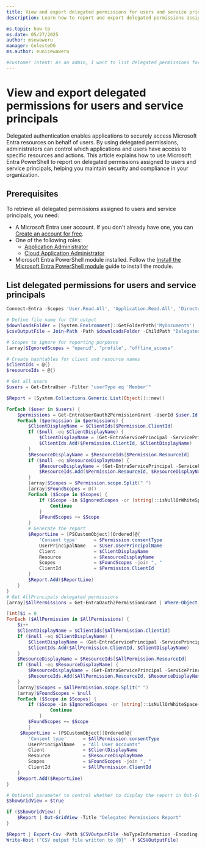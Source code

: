```yaml
---
title: View and export delegated permissions for users and service principals
description: Learn how to report and export delegated permissions assigned to users and service principals in Microsoft Entra ID using PowerShell.

ms.topic: how-to
ms.date: 05/27/2025
author: msewaweru
manager: CelesteDG
ms.author: eunicewaweru

#customer intent: As an admin, I want to list delegated permissions for users and service principals, so that I can review access and maintain security.
---
```


# View and export delegated permissions for users and service principals

Delegated authentication enables applications to securely access Microsoft Entra resources on behalf of users. By using delegated permissions, administrators can control which applications and users have access to specific resources and actions. This article explains how to use Microsoft Entra PowerShell to report on delegated permissions assigned to users and service principals, helping you maintain security and compliance in your organization.

## Prerequisites  
  
To retrieve all delegated permissions assigned to users and service principals, you need:  
  
- A Microsoft Entra user account. If you don't already have one, you can [Create an account for free][create-account].
- One of the following roles:
  - [Application Administrator][app-admin]
  - [Cloud Application Administrator][cloud-app-admin]
- Microsoft Entra PowerShell module installed. Follow the [Install the Microsoft Entra PowerShell module][installation] guide to install the module.

## List delegated permissions for users and service principals

```powershell
Connect-Entra -Scopes 'User.Read.All', 'Application.Read.All', 'Directory.Read.All'

# Define file name for CSV output
$downloadsFolder = [System.Environment]::GetFolderPath('MyDocuments')
$csvOutputFile = Join-Path -Path $downloadsFolder -ChildPath "DelegatedPermissions.csv"

# Scopes to ignore for reporting purposes
[array]$IgnoredScopes = "openid", "profile", "offline_access"

# Create hashtables for client and resource names
$clientIds = @{}
$resourceIds = @{}

# Get all users
$users = Get-EntraUser -Filter "userType eq 'Member'"

$Report = [System.Collections.Generic.List[Object]]::new()

ForEach ($user in $users) {
    $permissions = Get-EntraUserOauth2PermissionGrant -UserId $user.Id -All
    ForEach ($permission in $permissions) {
        $ClientDisplayName = $ClientIds[$Permission.ClientId]
        If ($null -eq $ClientDisplayName) {
            $ClientDisplayName = (Get-EntraServicePrincipal -ServicePrincipalId $Permission.ClientId).displayName
            $ClientIds.Add($Permission.ClientId, $ClientDisplayName)
        }
        $ResourceDisplayName = $ResourceIds[$Permission.ResourceId]
        If ($null -eq $ResourceDisplayName) {
            $ResourceDisplayName = (Get-EntraServicePrincipal -ServicePrincipalId $Permission.ResourceId).displayName
            $ResourceIds.Add($Permission.ResourceId, $ResourceDisplayName)
        }
        [array]$Scopes = $Permission.scope.Split(" ")  
        [array]$FoundScopes = @()
        ForEach ($Scope in $Scopes) {
            If ($Scope -in $IgnoredScopes -or [string]::isNullOrWhiteSpace($Scope)) {
                Continue
            }
            $FoundScopes += $Scope
        }  
        # Generate the report
        $ReportLine = [PSCustomObject][Ordered]@{
            'Consent type'      = $Permission.consentType
            UserPrincipalName   = $User.UserPrincipalName
            Client              = $ClientDisplayName
            Resource            = $ResourceDisplayName
            Scopes              = $FoundScopes -join ", "
            ClientId            = $Permission.ClientId
        }
        $Report.Add($ReportLine)
    }
}
# Get AllPrincipals delegated permissions
[array]$AllPermissions = Get-EntraOauth2PermissionGrant | Where-Object {$_.ConsentType -eq 'AllPrincipals'} 

[int]$i = 0
ForEach ($AllPermission in $AllPermissions) {
    $i++
    $ClientDisplayName = $ClientIds[$AllPermission.ClientId]
    If ($null -eq $ClientDisplayName) {
        $ClientDisplayName = (Get-EntraServicePrincipal -ServicePrincipalId $AllPermission.ClientId).displayName
        $ClientIds.Add($AllPermission.ClientId, $ClientDisplayName)
    }
    $ResourceDisplayName = $ResourceIds[$AllPermission.ResourceId]
    If ($null -eq $ResourceDisplayName) {
        $ResourceDisplayName = (Get-EntraServicePrincipal -ServicePrincipalId $AllPermission.ResourceId).displayName
        $ResourceIds.Add($AllPermission.ResourceId, $ResourceDisplayName)
    }
    [array]$Scopes = $AllPermission.scope.Split(" ")
    [array]$FoundScopes = $null
    ForEach ($Scope in $Scopes) {
        If ($Scope -in $IgnoredScopes -or [string]::isNullOrWhiteSpace($Scope)) {
                Continue
            }
        $FoundScopes += $Scope
        }
     $ReportLine = [PSCustomObject][Ordered]@{
        'Consent type'      = $AllPermission.consentType
        UserPrincipalName   = "All User Accounts"
        Client              = $ClientDisplayName
        Resource            = $ResourceDisplayName
        Scopes              = $FoundScopes -join ", "
        ClientId            = $AllPermission.ClientId
    }
    $Report.Add($ReportLine)    
}  

# Optional parameter to control whether to display the report in Out-GridView
$ShowGridView = $true

if ($ShowGridView) {
    $Report | Out-GridView -Title "Delegated Permissions Report"
}

$Report | Export-Csv -Path $CSVOutputFile -NoTypeInformation -Encoding UTF8
Write-Host ("CSV output file written to {0}" -f $CSVOutputFile)
```

<!-- link references -->

[installation]: installation.md
[create-account]: https://azure.microsoft.com/free/?WT.mc_id=A261C142F
[app-admin]: /entra/identity/role-based-access-control/permissions-reference?toc=/powershell/entra-powershell/toc.json&bc=/powershell/entra-powershell/breadcrumb/toc.json#application-administrator
[cloud-app-admin]: /entra/identity/role-based-access-control/permissions-reference?toc=/powershell/entra-powershell/toc.json&bc=/powershell/entra-powershell/breadcrumb/toc.json#cloud-application-administrator
